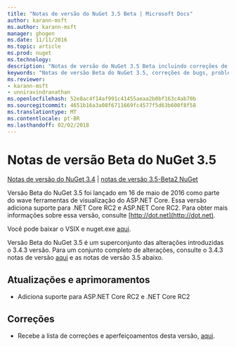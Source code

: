 ```yaml
---
title: "Notas de versão do NuGet 3.5 Beta | Microsoft Docs"
author: karann-msft
ms.author: karann-msft
manager: ghogen
ms.date: 11/11/2016
ms.topic: article
ms.prod: nuget
ms.technology: 
description: "Notas de versão do NuGet 3.5 Beta incluindo correções de bugs, problemas conhecidos, recursos adicionados e DCRs."
keywords: "Notas de versão Beta do NuGet 3.5, correções de bugs, problemas conhecidos, adicionaram recursos, DCRs"
ms.reviewer:
- karann-msft
- unniravindranathan
ms.openlocfilehash: 52e8ac4f14af991c41455aeaa2b0bf163c4ab70b
ms.sourcegitcommit: 4651b16a3a08f6711669fc4577f5d63b600f8f58
ms.translationtype: MT
ms.contentlocale: pt-BR
ms.lasthandoff: 02/02/2018
---
```

# <a name="nuget-35-beta-release-notes"></a>Notas de versão Beta do NuGet 3.5

[Notas de versão do NuGet 3.4](../release-notes/nuget-3.4.md) | [notas de versão 3.5-Beta2 NuGet](../release-notes/nuget-3.5-Beta2.md)

Versão Beta do NuGet 3.5 foi lançado em 16 de maio de 2016 como parte do wave ferramentas de visualização do ASP.NET Core. Essa versão adiciona suporte para .NET Core RC2 e ASP.NET Core RC2. Para obter mais informações sobre essa versão, consulte [http://dot.net](http://dot.net).

Você pode baixar o VSIX e nuget.exe [aqui](https://dist.nuget.org/index.html).

Versão Beta do NuGet 3.5 é um superconjunto das alterações introduzidas o 3.4.3 versão. Para um conjunto completo de alterações, consulte o 3.4.3 notas de versão [aqui](https://github.com/NuGet/Home/issues?q=is%3Aissue+milestone%3A3.4.3+is%3Aclosed) e as notas de versão 3.5 abaixo.

## <a name="updates-and-improvements"></a>Atualizações e aprimoramentos

* Adiciona suporte para ASP.NET Core RC2 e .NET Core RC2

## <a name="fixes"></a>Correções

* Recebe a lista de correções e aperfeiçoamentos desta versão, [aqui](https://github.com/NuGet/Home/issues?q=is%3Aissue+milestone%3A%223.5+Beta%22+is%3Aclosed).